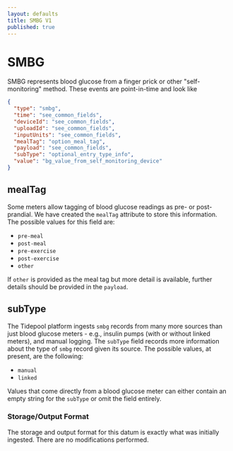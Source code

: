 ```yaml
---
layout: defaults
title: SMBG V1
published: true
---
```

# SMBG

SMBG represents blood glucose from a finger prick or other "self-monitoring" method. These events are point-in-time and look like


~~~json
{
  "type": "smbg",
  "time": "see_common_fields",
  "deviceId": "see_common_fields",
  "uploadId": "see_common_fields",
  "inputUnits": "see_common_fields",
  "mealTag": "option_meal_tag",
  "payload": "see_common_fields",
  "subType": "optional_entry_type_info",
  "value": "bg_value_from_self_monitoring_device"
}
~~~

## mealTag

Some meters allow tagging of blood glucose readings as pre- or post-prandial. We have created the `mealTag` attribute to store this information. The possible values for this field are:

- `pre-meal`
- `post-meal`
- `pre-exercise`
- `post-exercise`
- `other`

If `other` is provided as the meal tag but more detail is available, further details should be provided in the `payload`.

## subType

The Tidepool platform ingests `smbg` records from many more sources than just blood glucose meters - e.g., insulin pumps (with or without linked meters), and manual logging. The `subType` field records more information about the type of `smbg` record given its source. The possible values, at present, are the following:

- `manual`
- `linked`

Values that come directly from a blood glucose meter can either contain an empty string for the `subType` or omit the field entirely.

### Storage/Output Format

The storage and output format for this datum is exactly what was initially ingested.  There are no modifications performed.